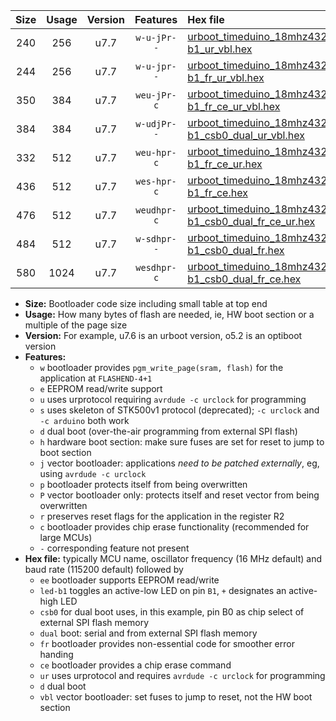 |Size|Usage|Version|Features|Hex file|
|:-:|:-:|:-:|:-:|:--|
|240|256|u7.7|`w-u-jPr--`|[urboot_timeduino_18mhz432_9600bps_led-b1_ur_vbl.hex](https://raw.githubusercontent.com/stefanrueger/urboot.hex/main/boards/timeduino/fcpu_18mhz432/9600_bps/urboot_timeduino_18mhz432_9600bps_led-b1_ur_vbl.hex)|
|244|256|u7.7|`w-u-jpr--`|[urboot_timeduino_18mhz432_9600bps_led-b1_fr_ur_vbl.hex](https://raw.githubusercontent.com/stefanrueger/urboot.hex/main/boards/timeduino/fcpu_18mhz432/9600_bps/urboot_timeduino_18mhz432_9600bps_led-b1_fr_ur_vbl.hex)|
|350|384|u7.7|`weu-jPr-c`|[urboot_timeduino_18mhz432_9600bps_ee_led-b1_fr_ce_ur_vbl.hex](https://raw.githubusercontent.com/stefanrueger/urboot.hex/main/boards/timeduino/fcpu_18mhz432/9600_bps/urboot_timeduino_18mhz432_9600bps_ee_led-b1_fr_ce_ur_vbl.hex)|
|384|384|u7.7|`w-udjPr--`|[urboot_timeduino_18mhz432_9600bps_led-b1_csb0_dual_ur_vbl.hex](https://raw.githubusercontent.com/stefanrueger/urboot.hex/main/boards/timeduino/fcpu_18mhz432/9600_bps/urboot_timeduino_18mhz432_9600bps_led-b1_csb0_dual_ur_vbl.hex)|
|332|512|u7.7|`weu-hpr-c`|[urboot_timeduino_18mhz432_9600bps_ee_led-b1_fr_ce_ur.hex](https://raw.githubusercontent.com/stefanrueger/urboot.hex/main/boards/timeduino/fcpu_18mhz432/9600_bps/urboot_timeduino_18mhz432_9600bps_ee_led-b1_fr_ce_ur.hex)|
|436|512|u7.7|`wes-hpr-c`|[urboot_timeduino_18mhz432_9600bps_ee_led-b1_fr_ce.hex](https://raw.githubusercontent.com/stefanrueger/urboot.hex/main/boards/timeduino/fcpu_18mhz432/9600_bps/urboot_timeduino_18mhz432_9600bps_ee_led-b1_fr_ce.hex)|
|476|512|u7.7|`weudhpr-c`|[urboot_timeduino_18mhz432_9600bps_ee_led-b1_csb0_dual_fr_ce_ur.hex](https://raw.githubusercontent.com/stefanrueger/urboot.hex/main/boards/timeduino/fcpu_18mhz432/9600_bps/urboot_timeduino_18mhz432_9600bps_ee_led-b1_csb0_dual_fr_ce_ur.hex)|
|484|512|u7.7|`w-sdhpr--`|[urboot_timeduino_18mhz432_9600bps_led-b1_csb0_dual_fr.hex](https://raw.githubusercontent.com/stefanrueger/urboot.hex/main/boards/timeduino/fcpu_18mhz432/9600_bps/urboot_timeduino_18mhz432_9600bps_led-b1_csb0_dual_fr.hex)|
|580|1024|u7.7|`wesdhpr-c`|[urboot_timeduino_18mhz432_9600bps_ee_led-b1_csb0_dual_fr_ce.hex](https://raw.githubusercontent.com/stefanrueger/urboot.hex/main/boards/timeduino/fcpu_18mhz432/9600_bps/urboot_timeduino_18mhz432_9600bps_ee_led-b1_csb0_dual_fr_ce.hex)|

- **Size:** Bootloader code size including small table at top end
- **Usage:** How many bytes of flash are needed, ie, HW boot section or a multiple of the page size
- **Version:** For example, u7.6 is an urboot version, o5.2 is an optiboot version
- **Features:**
  + `w` bootloader provides `pgm_write_page(sram, flash)` for the application at `FLASHEND-4+1`
  + `e` EEPROM read/write support
  + `u` uses urprotocol requiring `avrdude -c urclock` for programming
  + `s` uses skeleton of STK500v1 protocol (deprecated); `-c urclock` and `-c arduino` both work
  + `d` dual boot (over-the-air programming from external SPI flash)
  + `h` hardware boot section: make sure fuses are set for reset to jump to boot section
  + `j` vector bootloader: applications *need to be patched externally*, eg, using `avrdude -c urclock`
  + `p` bootloader protects itself from being overwritten
  + `P` vector bootloader only: protects itself and reset vector from being overwritten
  + `r` preserves reset flags for the application in the register R2
  + `c` bootloader provides chip erase functionality (recommended for large MCUs)
  + `-` corresponding feature not present
- **Hex file:** typically MCU name, oscillator frequency (16 MHz default) and baud rate (115200 default) followed by
  + `ee` bootloader supports EEPROM read/write
  + `led-b1` toggles an active-low LED on pin `B1`, `+` designates an active-high LED
  + `csb0` for dual boot uses, in this example, pin B0 as chip select of external SPI flash memory
  + `dual` boot: serial and from external SPI flash memory
  + `fr` bootloader provides non-essential code for smoother error handing
  + `ce` bootloader provides a chip erase command
  + `ur` uses urprotocol and requires `avrdude -c urclock` for programming
  + `d` dual boot
  + `vbl` vector bootloader: set fuses to jump to reset, not the HW boot section
